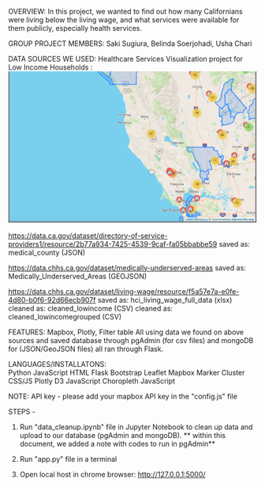 OVERVIEW:
In this project, we wanted to find out how many Californians were living below the living wage, and what services were available for them publicly, especially health services.  

GROUP PROJECT MEMBERS:
Saki Sugiura, Belinda Soerjohadi, Usha Chari

DATA SOURCES WE USED:
Healthcare Services Visualization project for Low Income Households :
![1-Logo](static/OurMapbox.png)

<!-- low income providers -->
https://data.ca.gov/dataset/directory-of-service-providers1/resource/2b77a934-7425-4539-9caf-fa05bbabbe59
saved as: medical_county (JSON)

<!-- medically underserved areas -->
https://data.chhs.ca.gov/dataset/medically-underserved-areas
saved as: Medically_Underserved_Areas (GEOJSON)

<!-- low income -->
https://data.chhs.ca.gov/dataset/living-wage/resource/f5a57e7a-e0fe-4d80-b0f6-92d66ecb907f
saved as: hci_living_wage_full_data (xlsx)
cleaned as: cleaned_lowincome (CSV)
cleaned as: cleaned_lowincomegrouped (CSV)

FEATURES:
    Mapbox, Plotly, Filter table
    All using data we found on above sources and saved database through pgAdmin (for csv files) and mongoDB for (JSON/GeoJSON files) all ran through Flask.
    
LANGUAGES/INSTALLATONS:  
    Python
    JavaScript
    HTML
    Flask
    Bootstrap 
    Leaflet
    Mapbox
    Marker Cluster CSS/JS
    Plotly
    D3 JavaScript
    Choropleth JavaScript 

NOTE:
    API key - please add your mapbox API key in the "config.js" file

STEPS -

1. Run "data_cleanup.ipynb" file in Jupyter Notebook to clean up data and upload to our database (pgAdmin and mongoDB).
** within this document, we added a note with codes to run in pgAdmin**

<!-- # CREATE USER admin22 with Password '12345'
# Alter User admin22 With SuperUser;

# IF EXISTS(SELECT *
#           FROM   dbo.Healthcare_LowIncome)
#   DROP TABLE dbo.low_income
#   DROP TABLE dbo.low_income_race

# CREATE TABLE low_income(
# 	County VARCHAR PRIMARY KEY,
# 	Families_Below_the_Living_Wage INT,
# 	Number_of_Families INT,
# 	Living_Wage INT,
# 	Percent_of_Families_Below_the_Living_Wage INT
# );

# CREATE TABLE low_income_race(
# 	Race VARCHAR,
# 	County VARCHAR,
# 	Families_Below_the_Living_Wage INT,
# 	Number_of_Families INT,
# 	Living_Wage INT,
# 	Percent_of_Families_Below_the_Living_Wage INT,
# 	FOREIGN KEY (County) REFERENCES low_income(County)
# ); -->

2. Run "app.py" file in a terminal

3. Open local host in chrome browser:
http://127.0.0.1:5000/


